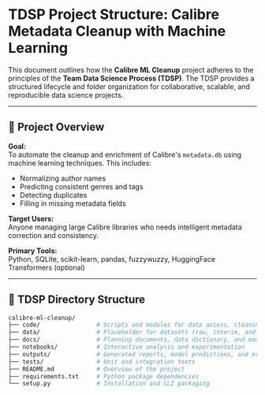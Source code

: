 # TDSP Project Structure: Calibre Metadata Cleanup with Machine Learning

This document outlines how the **Calibre ML Cleanup** project adheres to the principles of the **Team Data Science Process (TDSP)**. The TDSP provides a structured lifecycle and folder organization for collaborative, scalable, and reproducible data science projects.

---

## 📌 Project Overview

**Goal:**  
To automate the cleanup and enrichment of Calibre's `metadata.db` using machine learning techniques. This includes:
- Normalizing author names
- Predicting consistent genres and tags
- Detecting duplicates
- Filling in missing metadata fields

**Target Users:**  
Anyone managing large Calibre libraries who needs intelligent metadata correction and consistency.

**Primary Tools:**  
Python, SQLite, scikit-learn, pandas, fuzzywuzzy, HuggingFace Transformers (optional)

---

## 🧱 TDSP Directory Structure

```bash
calibre-ml-cleanup/
├── code/                # Scripts and modules for data access, cleaning, ML, and inference
├── data/                # Placeholder for datasets (raw, interim, and processed)
├── docs/                # Planning documents, data dictionary, and modeling decisions
├── notebooks/           # Interactive analysis and experimentation
├── outputs/             # Generated reports, model predictions, and evaluation results
├── tests/               # Unit and integration tests
├── README.md            # Overview of the project
├── requirements.txt     # Python package dependencies
└── setup.py             # Installation and CLI packaging
